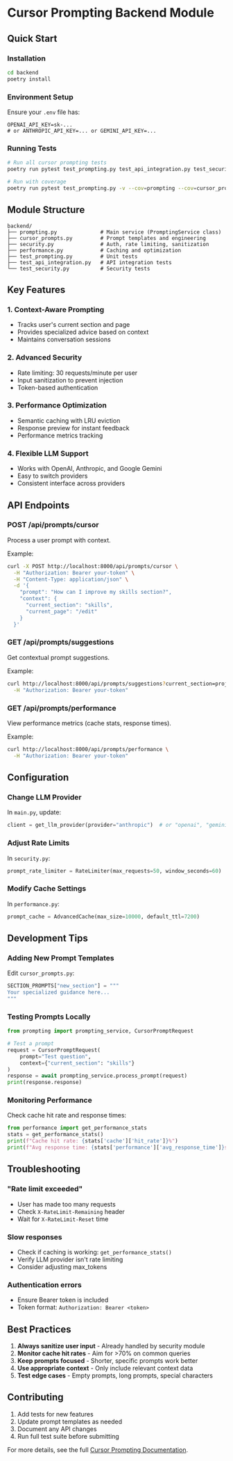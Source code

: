 # Cursor Prompting Backend Module

## Quick Start

### Installation
```bash
cd backend
poetry install
```

### Environment Setup
Ensure your `.env` file has:
```
OPENAI_API_KEY=sk-...
# or ANTHROPIC_API_KEY=... or GEMINI_API_KEY=...
```

### Running Tests
```bash
# Run all cursor prompting tests
poetry run pytest test_prompting.py test_api_integration.py test_security.py -v

# Run with coverage
poetry run pytest test_prompting.py -v --cov=prompting --cov=cursor_prompts
```

## Module Structure

```
backend/
├── prompting.py              # Main service (PromptingService class)
├── cursor_prompts.py         # Prompt templates and engineering
├── security.py               # Auth, rate limiting, sanitization
├── performance.py            # Caching and optimization
├── test_prompting.py         # Unit tests
├── test_api_integration.py   # API integration tests
└── test_security.py          # Security tests
```

## Key Features

### 1. Context-Aware Prompting
- Tracks user's current section and page
- Provides specialized advice based on context
- Maintains conversation sessions

### 2. Advanced Security
- Rate limiting: 30 requests/minute per user
- Input sanitization to prevent injection
- Token-based authentication

### 3. Performance Optimization
- Semantic caching with LRU eviction
- Response preview for instant feedback
- Performance metrics tracking

### 4. Flexible LLM Support
- Works with OpenAI, Anthropic, and Google Gemini
- Easy to switch providers
- Consistent interface across providers

## API Endpoints

### POST /api/prompts/cursor
Process a user prompt with context.

Example:
```bash
curl -X POST http://localhost:8000/api/prompts/cursor \
  -H "Authorization: Bearer your-token" \
  -H "Content-Type: application/json" \
  -d '{
    "prompt": "How can I improve my skills section?",
    "context": {
      "current_section": "skills",
      "current_page": "/edit"
    }
  }'
```

### GET /api/prompts/suggestions
Get contextual prompt suggestions.

Example:
```bash
curl http://localhost:8000/api/prompts/suggestions?current_section=projects \
  -H "Authorization: Bearer your-token"
```

### GET /api/prompts/performance
View performance metrics (cache stats, response times).

Example:
```bash
curl http://localhost:8000/api/prompts/performance \
  -H "Authorization: Bearer your-token"
```

## Configuration

### Change LLM Provider
In `main.py`, update:
```python
client = get_llm_provider(provider="anthropic")  # or "openai", "gemini"
```

### Adjust Rate Limits
In `security.py`:
```python
prompt_rate_limiter = RateLimiter(max_requests=50, window_seconds=60)
```

### Modify Cache Settings
In `performance.py`:
```python
prompt_cache = AdvancedCache(max_size=10000, default_ttl=7200)
```

## Development Tips

### Adding New Prompt Templates
Edit `cursor_prompts.py`:
```python
SECTION_PROMPTS["new_section"] = """
Your specialized guidance here...
"""
```

### Testing Prompts Locally
```python
from prompting import prompting_service, CursorPromptRequest

# Test a prompt
request = CursorPromptRequest(
    prompt="Test question",
    context={"current_section": "skills"}
)
response = await prompting_service.process_prompt(request)
print(response.response)
```

### Monitoring Performance
Check cache hit rate and response times:
```python
from performance import get_performance_stats
stats = get_performance_stats()
print(f"Cache hit rate: {stats['cache']['hit_rate']}%")
print(f"Avg response time: {stats['performance']['avg_response_time']}s")
```

## Troubleshooting

### "Rate limit exceeded"
- User has made too many requests
- Check `X-RateLimit-Remaining` header
- Wait for `X-RateLimit-Reset` time

### Slow responses
- Check if caching is working: `get_performance_stats()`
- Verify LLM provider isn't rate limiting
- Consider adjusting max_tokens

### Authentication errors
- Ensure Bearer token is included
- Token format: `Authorization: Bearer <token>`

## Best Practices

1. **Always sanitize user input** - Already handled by security module
2. **Monitor cache hit rates** - Aim for >70% on common queries
3. **Keep prompts focused** - Shorter, specific prompts work better
4. **Use appropriate context** - Only include relevant context data
5. **Test edge cases** - Empty prompts, long prompts, special characters

## Contributing

1. Add tests for new features
2. Update prompt templates as needed
3. Document any API changes
4. Run full test suite before submitting

For more details, see the full [Cursor Prompting Documentation](../CURSOR_PROMPTING_DOCUMENTATION.md).